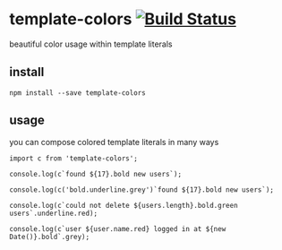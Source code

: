 # template-colors [![Build Status](https://travis-ci.org/icodeforlove/template-colors.png?branch=master)](https://travis-ci.org/icodeforlove/template-colors)

beautiful color usage within template literals

## install

```
npm install --save template-colors
```

## usage

you can compose colored template literals in many ways

```
import c from 'template-colors';

console.log(c`found ${17}.bold new users`);

console.log(c('bold.underline.grey')`found ${17}.bold new users`);

console.log(c`could not delete ${users.length}.bold.green users`.underline.red);

console.log(c`user ${user.name.red} logged in at ${new Date()}.bold`.grey);
```